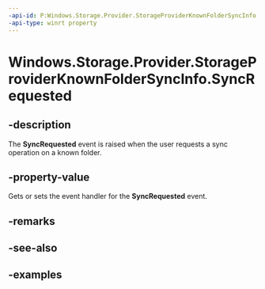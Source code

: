```yaml
---
-api-id: P:Windows.Storage.Provider.StorageProviderKnownFolderSyncInfo.SyncRequested
-api-type: winrt property
---
```


# Windows.Storage.Provider.StorageProviderKnownFolderSyncInfo.SyncRequested

<!--
public Windows.Storage.Provider.StorageProviderKnownFolderSyncRequestedHandler SyncRequested { get; set; }
-->

## -description

The **SyncRequested** event is raised when the user requests a sync operation on a known folder.

## -property-value

Gets or sets the event handler for the **SyncRequested** event.

## -remarks

## -see-also

## -examples
